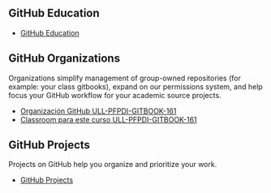 ## GitHub Education
* [GitHub Education](https://education.github.community/)

## GitHub Organizations

Organizations simplify management of group-owned repositories (for example: your class gitbooks), expand on our permissions system, and help focus your GitHub workflow for your academic source projects.

* [Organización GitHub ULL-PFPDI-GITBOOK-161](https://github.com/orgs/ULL-PFPDI-GITBOOK-1617)
* [Classroom para este curso ULL-PFPDI-GITBOOK-161](https://classroom.github.com/classrooms/24248551-ull-pfpdi-gitbook-1617)
 
## GitHub Projects

Projects on GitHub help you organize and prioritize your work. 

* [GitHub Projects](githubprojects.md)
